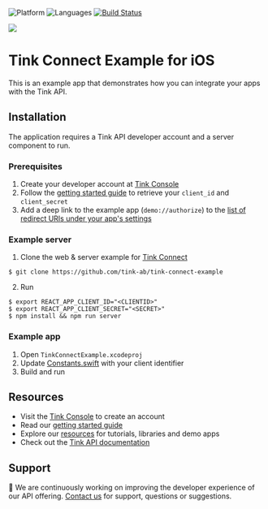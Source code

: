![Platform](https://img.shields.io/badge/platform-iOS-orange.svg)
![Languages](https://img.shields.io/badge/languages-swift-orange.svg)
[![Build Status](https://travis-ci.org/tink-ab/tink-connect-ios-example.svg?branch=master)](https://travis-ci.org/tink-ab/tink-connect-ios-example)

<img src=".github/TinkConnectExample.png" />

# Tink Connect Example for iOS

This is an example app that demonstrates how you can integrate your apps with the Tink API.

## Installation

The application requires a Tink API developer account and a server component to run.

### Prerequisites

1) Create your developer account at [Tink Console](https://console.tink.com)
2) Follow the [getting started guide](https://docs.tink.com/resources/getting-started/set-up-your-account) to retrieve your `client_id` and `client_secret`
3) Add a deep link to the example app (`demo://authorize`) to the [list of redirect URIs under your app's settings](https://console.tink.com/overview)

### Example server

1) Clone the web & server example for [Tink Connect](https://github.com/tink-ab/tink-connect-example)

```
$ git clone https://github.com/tink-ab/tink-connect-example
```

2) Run

```
$ export REACT_APP_CLIENT_ID="<CLIENTID>"
$ export REACT_APP_CLIENT_SECRET="<SECRET>"
$ npm install && npm run server
```

### Example app

1) Open `TinkConnectExample.xcodeproj`
2) Update [Constants.swift](TinkConnectExample/Constants.swift#L6) with your client identifier
3) Build and run

## Resources

* Visit the [Tink Console](https://console.tink.com) to create an account
* Read our [getting started guide](https://docs.tink.com/resources/getting-started)
* Explore our [resources](https://docs.tink.com/resources/) for tutorials, libraries and demo apps
* Check out the [Tink API documentation](https://docs.tink.com/api)

## Support

👋 We are continuously working on improving the developer experience of our API offering. [Contact us](https://tinkab.atlassian.net/servicedesk/customer/portal/5) for support, questions or suggestions.
